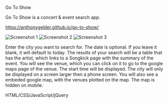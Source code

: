 Go To Show

Go To Show is a concert & event search app. 

https://anthonygelder.github.io/go-to-show/

![Screenshot 1](img/screenshot-1)
![Screenshot 2](img/screenshot-2)
![Screenshot 3](img/screenshot-3)

Enter the city you want to search for. The date is optional. If you leave it blank, it will default to today. The results of your search will be a table that has the artist, which links to a Songkick page with the summary of the event. You will see the venue, which you can click on it to go to the google maps page of the venue. The start time will be displayed. The city will only be displayed on a screen larger then a phone screen. You will also see a embeded google map, with the venues plotted on the map. The map is hidden on mobile.


HTML/CSS/JavaScript/jQuery